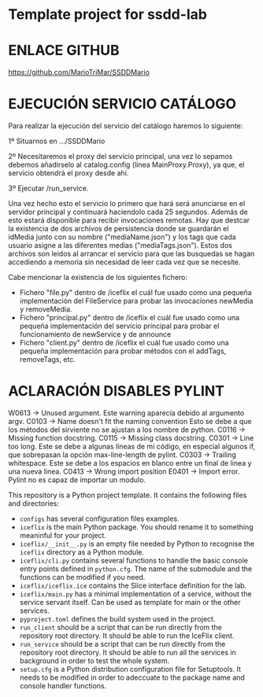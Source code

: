 # Template project for ssdd-lab

# ENLACE GITHUB
https://github.com/MarioTriMar/SSDDMario


# EJECUCIÓN SERVICIO CATÁLOGO
Para realizar la ejecución del servicio del catálogo haremos lo siguiente:

1º Situarnos en .../SSDDMario

2º Necesitaremos el proxy del servicio principal, una vez lo sepamos debemos añadirselo al catalog.config (línea MainProxy.Proxy), ya que,
el servicio obtendrá el proxy desde ahí.

3º Ejecutar /run_service. 

Una vez hecho esto el servicio lo primero que hará será anunciarse en el servidor principal y continuará haciendolo cada 25 segundos.
Además de esto estará disponible para recibir invocaciones remotas.
Hay que destcar la existencia de dos archivos de persistencia donde se guardarán el idMedia junto con su nombre ("mediaName.json") y los tags que cada usuario asigne a las diferentes medias ("mediaTags.json").
Estos dos archivos son leidos al arrancar el servicio para que las busquedas se hagan accediendo a memoria sin necesidad de leer cada vez 
que se necesite.

Cabe mencionar la existencia de los siguientes fichero:
 - Fichero "file.py" dentro de /iceflix el cuál fue usado como una  pequeña implementación del FileService para probar las invocaciones newMedia y removeMedia.
 - Fichero "principal.py" dentro de /iceflix el cuál fue usado como una pequeña implementación del servicio principal para probar el funcionamiento de newService y de announce
 - Fichero "client.py" dentro de /iceflix el cuál fue usado como una pequeña implementación para probar métodos con el addTags, removeTags, etc.



# ACLARACIÓN DISABLES PYLINT
W0613 -> Unused argument.
Este warning aparecía debido al argumento argv.
C0103 -> Name doesn't fit the naming convention
Esto se debe a que los métodos del sirviente no se ajustan a los nombre de python.
C0116 -> Missing function docstring.
C0115 -> Missing class docstring.
C0301 -> Line too long.
Este se debe a algunas líneas de mi código, en especial algunos if, que sobrepasan la opción max-line-length de pylint.
C0303 -> Trailing whitespace.
Este se debe a los espacios en blanco entre un final de linea y una nueva linea.
C0413 -> Wrong import position
E0401 -> Import error.
Pylint no es capaz de importar un modulo.



This repository is a Python project template.
It contains the following files and directories:

- `configs` has several configuration files examples.
- `iceflix` is the main Python package.
  You should rename it to something meaninful for your project.
- `iceflix/__init__.py` is an empty file needed by Python to
  recognise the `iceflix` directory as a Python module.
- `iceflix/cli.py` contains several functions to handle the basic console entry points
  defined in `python.cfg`.
  The name of the submodule and the functions can be modified if you need.
- `iceflix/iceflix.ice` contains the Slice interface definition for the lab.
- `iceflix/main.py` has a minimal implementation of a service,
  without the service servant itself.
  Can be used as template for main or the other services.
- `pyproject.toml` defines the build system used in the project.
- `run_client` should be a script that can be run directly from the
  repository root directory. It should be able to run the IceFlix
  client.
- `run_service` should be a script that can be run directly from the
  repository root directory. It should be able to run all the services
  in background in order to test the whole system.
- `setup.cfg` is a Python distribution configuration file for Setuptools.
  It needs to be modified in order to adeccuate to the package name and
  console handler functions.
